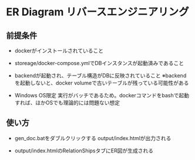 # ER Diagram リバースエンジニアリング

## 前提条件

* dockerがインストールされていること

* storeage/docker-compose.ymlでDBインスタンスが起動済みであること

* backendが起動され、テーブル構造がDBに反映されていること
  ※backendを起動しないと、docker volumeで古いテーブルが残っている可能性がある

* Windows OS限定
  実行がバッチであるため。dockerコマンドをbashで起動すれば、ほかOSでも理論的には問題ない想定

## 使い方

* gen_doc.batをダブルクリックする
  output/index.htmlが出力される

* output/index.htmlのRelationShipsタブにER図が生成される

